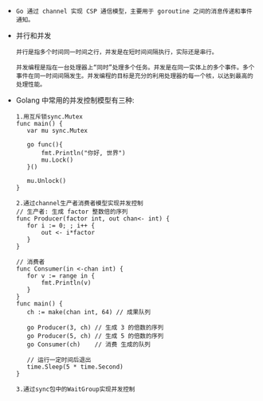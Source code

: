 

- ```
  Go 通过 channel 实现 CSP 通信模型，主要用于 goroutine 之间的消息传递和事件通知。
  ```

  
  
- 并行和并发

  ```
  并行是指多个时间同一时间之行，并发是在短时间间隔执行，实际还是串行。
  
  并发编程是指在一台处理器上“同时”处理多个任务。并发是在同一实体上的多个事件。多个事件在同一时间间隔发生。并发编程的目标是充分的利用处理器的每一个核，以达到最高的处理性能。
  ```

- Golang 中常用的并发控制模型有三种:

   ```
  1.用互斥锁sync.Mutex
  func main() {
      var mu sync.Mutex
  
      go func(){
          fmt.Println("你好, 世界")
          mu.Lock()
      }()
  
      mu.Unlock()
  }
  
  2.通过channel生产者消费者模型实现并发控制
  // 生产者: 生成 factor 整数倍的序列
  func Producer(factor int, out chan<- int) {
      for i := 0; ; i++ {
          out <- i*factor
      }
  }
  
  // 消费者
  func Consumer(in <-chan int) {
      for v := range in {
          fmt.Println(v)
      }
  }
  func main() {
      ch := make(chan int, 64) // 成果队列
  
      go Producer(3, ch) // 生成 3 的倍数的序列
      go Producer(5, ch) // 生成 5 的倍数的序列
      go Consumer(ch)    // 消费 生成的队列
  
      // 运行一定时间后退出
      time.Sleep(5 * time.Second)
  }
  
  3.通过sync包中的WaitGroup实现并发控制
  
  ```

  

